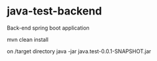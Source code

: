# java-test-backend
Back-end spring boot application

mvn clean install

on /target directory 
java -jar java.test-0.0.1-SNAPSHOT.jar
